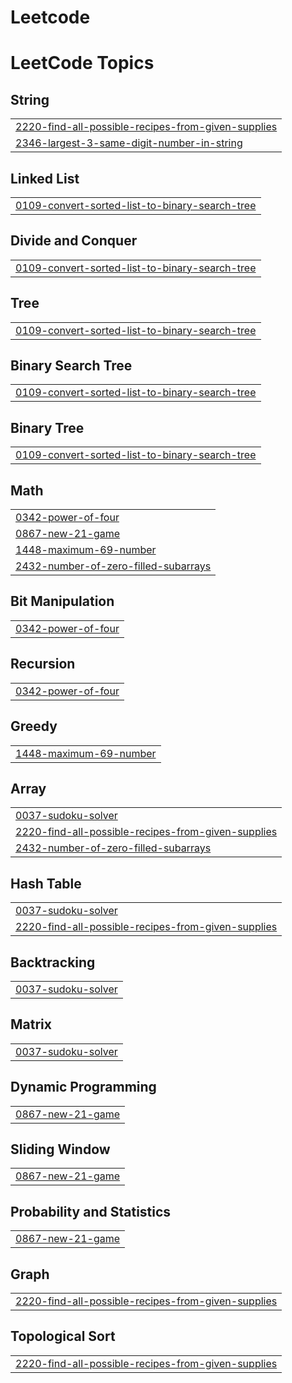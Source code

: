 # Leetcode
<!---LeetCode Topics Start-->
# LeetCode Topics
## String
|  |
| ------- |
| [2220-find-all-possible-recipes-from-given-supplies](https://github.com/VarshaAggarwal2435/Leetcode/tree/master/2220-find-all-possible-recipes-from-given-supplies) |
| [2346-largest-3-same-digit-number-in-string](https://github.com/VarshaAggarwal2435/Leetcode/tree/master/2346-largest-3-same-digit-number-in-string) |
## Linked List
|  |
| ------- |
| [0109-convert-sorted-list-to-binary-search-tree](https://github.com/VarshaAggarwal2435/Leetcode/tree/master/0109-convert-sorted-list-to-binary-search-tree) |
## Divide and Conquer
|  |
| ------- |
| [0109-convert-sorted-list-to-binary-search-tree](https://github.com/VarshaAggarwal2435/Leetcode/tree/master/0109-convert-sorted-list-to-binary-search-tree) |
## Tree
|  |
| ------- |
| [0109-convert-sorted-list-to-binary-search-tree](https://github.com/VarshaAggarwal2435/Leetcode/tree/master/0109-convert-sorted-list-to-binary-search-tree) |
## Binary Search Tree
|  |
| ------- |
| [0109-convert-sorted-list-to-binary-search-tree](https://github.com/VarshaAggarwal2435/Leetcode/tree/master/0109-convert-sorted-list-to-binary-search-tree) |
## Binary Tree
|  |
| ------- |
| [0109-convert-sorted-list-to-binary-search-tree](https://github.com/VarshaAggarwal2435/Leetcode/tree/master/0109-convert-sorted-list-to-binary-search-tree) |
## Math
|  |
| ------- |
| [0342-power-of-four](https://github.com/VarshaAggarwal2435/Leetcode/tree/master/0342-power-of-four) |
| [0867-new-21-game](https://github.com/VarshaAggarwal2435/Leetcode/tree/master/0867-new-21-game) |
| [1448-maximum-69-number](https://github.com/VarshaAggarwal2435/Leetcode/tree/master/1448-maximum-69-number) |
| [2432-number-of-zero-filled-subarrays](https://github.com/VarshaAggarwal2435/Leetcode/tree/master/2432-number-of-zero-filled-subarrays) |
## Bit Manipulation
|  |
| ------- |
| [0342-power-of-four](https://github.com/VarshaAggarwal2435/Leetcode/tree/master/0342-power-of-four) |
## Recursion
|  |
| ------- |
| [0342-power-of-four](https://github.com/VarshaAggarwal2435/Leetcode/tree/master/0342-power-of-four) |
## Greedy
|  |
| ------- |
| [1448-maximum-69-number](https://github.com/VarshaAggarwal2435/Leetcode/tree/master/1448-maximum-69-number) |
## Array
|  |
| ------- |
| [0037-sudoku-solver](https://github.com/VarshaAggarwal2435/Leetcode/tree/master/0037-sudoku-solver) |
| [2220-find-all-possible-recipes-from-given-supplies](https://github.com/VarshaAggarwal2435/Leetcode/tree/master/2220-find-all-possible-recipes-from-given-supplies) |
| [2432-number-of-zero-filled-subarrays](https://github.com/VarshaAggarwal2435/Leetcode/tree/master/2432-number-of-zero-filled-subarrays) |
## Hash Table
|  |
| ------- |
| [0037-sudoku-solver](https://github.com/VarshaAggarwal2435/Leetcode/tree/master/0037-sudoku-solver) |
| [2220-find-all-possible-recipes-from-given-supplies](https://github.com/VarshaAggarwal2435/Leetcode/tree/master/2220-find-all-possible-recipes-from-given-supplies) |
## Backtracking
|  |
| ------- |
| [0037-sudoku-solver](https://github.com/VarshaAggarwal2435/Leetcode/tree/master/0037-sudoku-solver) |
## Matrix
|  |
| ------- |
| [0037-sudoku-solver](https://github.com/VarshaAggarwal2435/Leetcode/tree/master/0037-sudoku-solver) |
## Dynamic Programming
|  |
| ------- |
| [0867-new-21-game](https://github.com/VarshaAggarwal2435/Leetcode/tree/master/0867-new-21-game) |
## Sliding Window
|  |
| ------- |
| [0867-new-21-game](https://github.com/VarshaAggarwal2435/Leetcode/tree/master/0867-new-21-game) |
## Probability and Statistics
|  |
| ------- |
| [0867-new-21-game](https://github.com/VarshaAggarwal2435/Leetcode/tree/master/0867-new-21-game) |
## Graph
|  |
| ------- |
| [2220-find-all-possible-recipes-from-given-supplies](https://github.com/VarshaAggarwal2435/Leetcode/tree/master/2220-find-all-possible-recipes-from-given-supplies) |
## Topological Sort
|  |
| ------- |
| [2220-find-all-possible-recipes-from-given-supplies](https://github.com/VarshaAggarwal2435/Leetcode/tree/master/2220-find-all-possible-recipes-from-given-supplies) |
<!---LeetCode Topics End-->